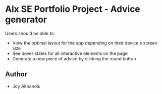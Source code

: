 # Alx SE Portfolio Project - Advice generator

Users should be able to:

- View the optimal layout for the app depending on their device's screen size
- See hover states for all interactive elements on the page
- Generate a new piece of advice by clicking the round button


## Author

- Joy Akhanolu
